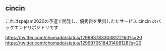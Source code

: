 ## cincin

これはspajam2020の予選で開発し、優秀賞を受賞したたサービス cincin のバックエンドリポジトリです


https://twitter.com/chomado/status/1299937833038172160?s=20
https://twitter.com/chomado/status/1299970518431408128?s=20

